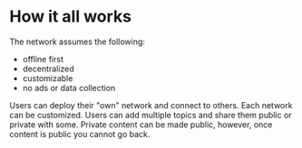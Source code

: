 # How it all works

The network assumes the following:

- offline first
- decentralized
- customizable 
- no ads or data collection

Users can deploy their "own" network and connect to others.
Each network can be customized.
Users can add multiple topics and share them public or private with some.
Private content can be made public, however, once content is public you cannot go back.


